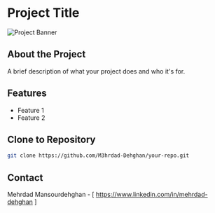 # Project Title

![Project Banner](https://via.placeholder.com/1200x300.png?text=Project+Banner)

## About the Project

A brief description of what your project does and who it's for.

## Features

- Feature 1
- Feature 2

## Clone to Repository

   ```sh
   git clone https://github.com/M3hrdad-Dehghan/your-repo.git
   ```

## Contact

Mehrdad Mansourdehghan - [ https://www.linkedin.com/in/mehrdad-dehghan ]
